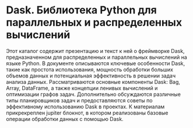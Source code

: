# Dask. Библиотека Python для параллельных и распределенных вычислений

Этот каталог содержит презентацию и текст к ней о фреймворке Dask, предназначенном для распределенных и параллельных вычислений на языке Python. 
В документе описываются ключевые особенности Dask, такие как простота использования, мощность обработки больших объемов данных и потенциальная эффективность в решении задач анализа данных. 
Рассматриваются основные компоненты Dask: Bag, Array, DataFrame, а также концепции ленивых вычислений и оптимизации графов задач. 
Дополнительно обсуждаются различные типы планировщиков задач и предоставляются советы по эффективному использованию Dask в проектах.
К материалам прикрекреплен jupiter блокнот, в котором реализованы базовые операции обработки данных с помощью Dask.
